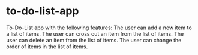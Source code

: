 # to-do-list-app
 To-Do-List app with the following features:      The user can add a new item to a list of items.     The user can cross out an item from the list of items.     The user can delete an item from the list of items.     The user can change the order of items in the list of items.
